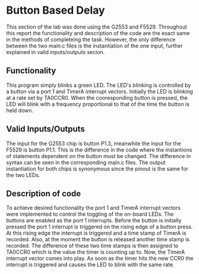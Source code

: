 # Button Based Delay
This section of the lab was done using the G2553 and F5529. Throughout this report the functionality and description of the code are the exact same in the methods of completeing the task. However, the only difference between the two main.c files is the instantiation of the one input, further explained in valid inputs/outputs secion.
## Functionality
This program simply blinks a green LED. The LED's blinking is controlled by a button via a port 1 and TimerA interrupt vectors. Initially the LED is blinking at a rate set by TA0CCR0. When the cooresponding button is pressed, the LED will blink with a frequency proportional to that of the time the button is held down.

## Valid Inputs/Outputs
The input for the G2553 chip is button P1.3, meanwhile the input for the F5529 is button P1.1. This is the difference in the code where the instantions of statements dependent on the button must be changed. The difference in syntax can be seen in the corresponding main.c files. The output instantiation for both chips is synonymous since the pinout is the same for the two LEDs.

## Description of code
To achieve desired functionality the port 1 and TimerA interrupt vectors were implemented to control the toggling of the on-board LEDs. The buttons are enabled as the port 1 interrupts. Before the button is initially pressed the port 1 interrupt is triggered on the rising edge of a button press. At this rising edge the interrupt is triggered and a time stamp of TimerA is recorded. Also, at the moment the button is released another time stamp is recorded. The difference of these two time stamps is then assigned to TA0CCR0 which is the value the timer is counting up to. Now, the TimerA interrupt vector comes into play. As soon as the timer hits the new CCR0 the interrupt is triggered and causes the LED to blink with the same rate.

